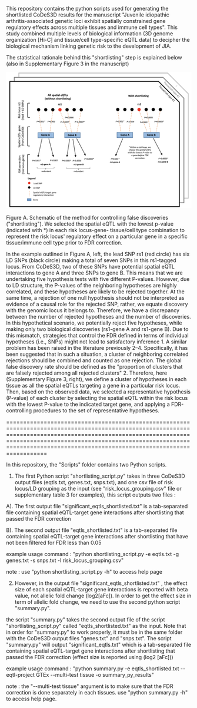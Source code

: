 This repository contains the python scripts used for generating the shortlisted CoDeS3D results for the manuscript "Juvenile idiopathic arthritis-associated genetic loci exhibit spatially constrained gene regulatory effects across multiple tissues and immune cell types". This study combined multiple levels of biological information (3D genome organization [Hi-C] and tissue/cell type-specific eQTL data) to decipher the biological mechanism linking genetic risk to the development of JIA.

The statistical rationale behind this "shortlisting" step is explained below (also in Supplementary Figure 3 in the manuscript)

![Alt text](./shortlisting_illustration.png)

Figure A. Schematic of the method for controlling false discoveries ("shortlisting"). We selected the spatial eQTL with the lowest p-value (indicated with *) in each risk locus-gene- tissue/cell type combination to represent the risk locus' regulatory effect on a particular gene in a specific tissue/immune cell type prior to FDR correction.

In the example outlined in Figure A, left, the lead SNP rs1 (red circle) has six LD SNPs (black circle) making a total of seven SNPs in this rs1-tagged locus. From CoDeS3D, two of these SNPs have potential spatial eQTL interactions to gene A and three SNPs to gene B. This means that we are undertaking five hypothesis tests with five different P-values. However, due to LD structure, the P-values of the neighboring hypotheses are highly correlated, and these hypotheses are likely to be rejected together. At the same time, a rejection of one null hypothesis should not be interpreted as evidence of a causal role for the rejected SNP, rather, we equate discovery with the genomic locus it belongs to. Therefore, we have a discrepancy between the number of rejected hypotheses and the number of discoveries. In this hypothetical scenario, we potentially reject five hypotheses, while making only two biological discoveries (rs1-gene A and rs1-gene B). Due to this mismatch, strategies that control the FDR defined in terms of individual hypotheses (i.e., SNPs) might not lead to satisfactory inference 1. A similar problem has been raised in the literature previously 2–4. Specifically, it has been suggested that in such a situation, a cluster of neighboring correlated rejections should be combined and counted as one rejection. The global false discovery rate should be defined as the "proportion of clusters that are falsely rejected among all rejected clusters" 2. Therefore, here (Supplementary Figure 3, right), we define a cluster of hypotheses in each tissue as all the spatial eQTLs targeting a gene in a particular risk locus. Then, based on the observed data, we selected a representative hypothesis (P-value) of each cluster by selecting the spatial eQTL within the risk locus with the lowest P-value to the indicated target gene, and applying a FDR-controlling procedures to the set of representative hypotheses.

==========================================================================================================================================================================================================================================================================================

In this repository, the "Scripts" folder contains two Python scripts.

1. The first Python script "shortlisting_script.py" takes in three CoDeS3D output files (eqtls.txt, genes.txt, snps.txt), and one csv file of risk locus/LD grouping as the input (see "risk_locus_grouping.csv" file or supplementary table 3 for examples), this script outputs two files :

A). The first output file "significant_eqtls_shortlisted.txt" is a tab-separated file containing spatial eQTL-target gene interactions after shortlisting that passed the FDR correction

B). The second output file "eqtls_shortlisted.txt" is a tab-separated file containing spatial eQTL-target gene interactions after shortlisting that have not been filtered for FDR less than 0.05 

example usage command : "python shortlisting_script.py -e eqtls.txt -g genes.txt -s snps.txt -l risk_locus_grouping.csv"


note :  use "python shortlisting_script.py -h" to access help page








2. However, in the output file "significant_eqtls_shortlisted.txt" , the effect size of each spatial eQTL-target gene interactions is reported with beta value, not allelic fold change (log2[aFc]). In order to get the effect size in term of allelic fold change, we need to use the second python script "summary.py".

the script "summary.py" takes the second output file of the script "shortlisting_script.py" called "eqtls_shortlisted.txt" as the input. Note that in order for "summary.py" to work properly, it must be in the same folder with the CoDeS3D output files "genes.txt" and "snps.txt". The script "summary.py" will output "significant_eqtls.txt" which is a tab-separated file containing spatial eQTL-target gene interactions after shortlisting that passed the FDR correction (effect size is reported using (log2 [aFc]))

example usage command : "python summary.py -e eqtls_shortlisted.txt --eqtl-project GTEx --multi-test tissue -o summary_py_results"


note : the "--multi-test tissue" argument is to make sure that the FDR correction is done separately in each tissues. use "python summary.py -h" to access help page.

